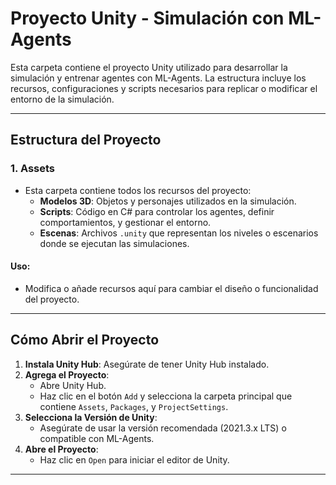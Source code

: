 # Proyecto Unity - Simulación con ML-Agents

Esta carpeta contiene el proyecto Unity utilizado para desarrollar la simulación y entrenar agentes con ML-Agents. 
La estructura incluye los recursos, configuraciones y scripts necesarios para replicar o modificar el entorno de la simulación.

---

## Estructura del Proyecto

### 1. **Assets**
- Esta carpeta contiene todos los recursos del proyecto:
  - **Modelos 3D**: Objetos y personajes utilizados en la simulación.
  - **Scripts**: Código en C# para controlar los agentes, definir comportamientos, y gestionar el entorno.
  - **Escenas**: Archivos `.unity` que representan los niveles o escenarios donde se ejecutan las simulaciones.

#### Uso:
- Modifica o añade recursos aquí para cambiar el diseño o funcionalidad del proyecto.
---

## Cómo Abrir el Proyecto

1. **Instala Unity Hub**: Asegúrate de tener Unity Hub instalado.
2. **Agrega el Proyecto**:
   - Abre Unity Hub.
   - Haz clic en el botón `Add` y selecciona la carpeta principal que contiene `Assets`, `Packages`, y `ProjectSettings`.
3. **Selecciona la Versión de Unity**:
   - Asegúrate de usar la versión recomendada (2021.3.x LTS) o compatible con ML-Agents.
4. **Abre el Proyecto**:
   - Haz clic en `Open` para iniciar el editor de Unity.

---




